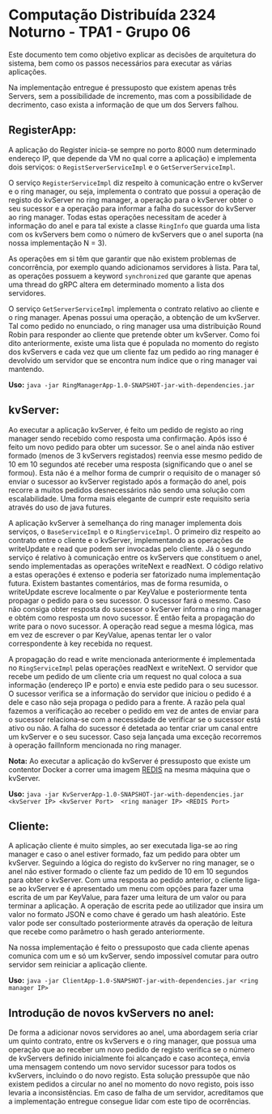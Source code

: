 # Computação Distribuída 2324 Noturno - TPA1 - Grupo 06

Este documento tem como objetivo explicar as decisões de arquitetura 
 do sistema, bem como os passos necessários para executar as várias aplicações. 

Na implementação entregue é pressuposto que existem apenas três 
Servers, sem a possibilidade de incremento, mas com a possibilidade de 
decrimento, caso exista a informação de que um dos Servers falhou.

## RegisterApp:

A aplicação do Register inicia-se sempre no porto 8000 num determinado endereço IP,
que depende da VM no qual corre a aplicação) e implementa dois serviços: o `RegistServerServiceImpl` e o `GetServerServiceImpl`.

O serviço `RegisterServiceImpl` diz respeito à comunicação entre o kvServer e o ring manager, ou seja, implementa o contrato que possui a operação de registo do kvServer no ring manager, a operação para o kvServer obter o seu sucessor e a operação para informar a falha do sucessor do kvServer ao ring manager. Todas estas operações necessitam de aceder à informação do anel e para tal existe a classe `RingInfo` que guarda uma lista com os kvServers bem como o número de kvServers que o anel suporta (na nossa implementação N = 3).

As operações em si têm que garantir que não existem problemas de concorrência, por exemplo quando adicionamos servidores à lista. Para tal, as operações possuem a keyword `synchronized` que garante que apenas uma thread do gRPC altera em determinado momento a lista dos servidores.

O serviço `GetServerServiceImpl` implementa o contrato relativo ao cliente e o ring manager. Apenas possui uma operação, a obtenção de um kvServer. Tal como pedido no enunciado, o ring manager usa uma distribuição Round Robin para responder ao cliente que pretende obter um kvServer. Como foi dito anteriormente, existe uma lista que é populada no momento do registo dos kvServers e cada vez que um cliente faz um pedido ao ring manager é devolvido um servidor que se encontra num índice que o ring manager vai mantendo.

**Uso:** `java -jar RingManagerApp-1.0-SNAPSHOT-jar-with-dependencies.jar`

## kvServer:

Ao executar a aplicação kvServer, é feito um pedido de registo ao ring manager sendo recebido como resposta uma confirmação. Após isso é feito um novo pedido para obter um sucessor. Se o anel ainda não estiver formado (menos de 3 kvServers registados) reenvia esse mesmo pedido de 10 em 10 segundos até receber uma resposta (significando que o anel se formou).
Esta não é a melhor forma de cumprir o requisito de o manager só enviar o sucessor ao kvServer registado após a formação do anel, pois recorre a muitos pedidos desnecessários não sendo uma solução com escalabilidade. Uma forma mais elegante de cumprir este requisito seria através do uso de java futures.

A aplicação kvServer à semelhança do ring manager implementa dois serviços, o `BaseServiceImpl` e o `RingServiceImpl`. O primeiro diz respeito ao contrato entre o cliente e o kvServer, implementando as operações de writeUpdate e read que podem ser invocadas pelo cliente. Já o segundo serviço é relativo à comunicação entre os kvServers que constituem o anel, sendo implementadas as operações writeNext e readNext.
O código relativo a estas operações é extenso e poderia ser fatorizado numa implementação futura. Existem bastantes comentários, mas de forma resumida, o writeUpdate escreve localmente o par KeyValue e posteriormente tenta propagar o pedido para o seu sucessor. O sucessor fará o mesmo. Caso não consiga obter resposta do sucessor o kvServer informa o ring manager e obtém como resposta um novo sucessor. É então feita a propagação do write para o novo sucessor.
A operação read segue a mesma lógica, mas em vez de escrever o par KeyValue, apenas tentar ler o valor correspondente à key recebida no request.

A propagação do read e write mencionada anteriormente é implementada no `RingServiceImpl` pelas operações readNext e writeNext. O servidor que recebe um pedido de um cliente cria um request no qual coloca a sua informação (endereço IP e porto) e envia este pedido para o seu sucessor. O sucessor verifica se a informação do servidor que iniciou o pedido é a dele e caso não seja propaga o pedido para a frente. A razão pela qual fazemos a verificação ao receber o pedido em vez de antes de enviar para o sucessor relaciona-se com a necessidade de verificar se o sucessor está ativo ou não.
A falha do sucessor é detetada ao tentar criar um canal entre um kvServer e o seu sucessor. Caso seja lançada uma exceção recorremos à operação failInform mencionada no ring manager.

**Nota:** Ao executar a aplicação do kvServer é pressuposto que existe um contentor Docker a correr uma imagem [REDIS](https://redis.io/) na mesma máquina que o kvServer.

**Uso:** `java -jar KvServerApp-1.0-SNAPSHOT-jar-with-dependencies.jar <kvServer IP> <kvServer Port>  <ring manager IP> <REDIS Port>`

## Cliente:

A aplicação cliente é muito simples, ao ser executada liga-se ao ring manager e caso o anel estiver formado, faz um pedido para obter um kvServer. Seguindo a lógica do registo do kvServer no ring manager, se o anel não estiver formado o cliente faz um pedido de 10 em 10 segundos para obter o kvServer. Com uma resposta ao pedido anterior, o cliente liga-se ao kvServer e é apresentado um menu com opções para fazer uma escrita de um par KeyValue, para fazer uma leitura de um valor ou para terminar a aplicação.
A operação de escrita pede ao utilizador que insira um valor no formato JSON e como chave é gerado um hash aleatório. Este valor pode ser consultado posteriormente através da operação de leitura que recebe como parâmetro o hash gerado anteriormente.

Na nossa implementação é feito o pressuposto que cada cliente apenas comunica com um e só um kvServer, sendo impossível comutar para outro servidor sem reiniciar a aplicação cliente.

**Uso:** `java -jar ClientApp-1.0-SNAPSHOT-jar-with-dependencies.jar <ring manager IP>`

## Introdução de novos kvServers no anel:

De forma a adicionar novos servidores ao anel, uma abordagem seria criar um quinto contrato, entre os kvServers e o ring manager, que possua uma operação que ao receber um novo pedido de registo verifica se o número de kvServers definido inicialmente foi alcançado e caso aconteça, envia uma mensagem contendo um novo servidor sucessor para todos os kvServers, incluindo o do novo registo.
Esta solução pressupõe que não existem pedidos a circular no anel no momento do novo registo, pois isso levaria a inconsistências. Em caso de falha de um servidor, acreditamos que a implementação entregue consegue lidar com este tipo de ocorrências.